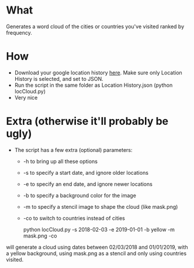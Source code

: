 # What

Generates a word cloud of the cities or countries you've visited ranked by frequency.

# How

- Download your google location history [here](https://takeout.google.com/). Make sure only Location History is selected, and set to JSON.
- Run the script in the same folder as Location History.json (python locCloud.py)
- Very nice

# Extra (otherwise it'll probably be ugly)

- The script has a few extra (optional) parameters:
  - -h to bring up all these options
  - -s to specify a start date, and ignore older locations
  - -e to specify an end date, and ignore newer locations
  - -b to specify a background color for the image
  - -m to specify a stencil image to shape the cloud (like mask.png)
  - -co to switch to countries instead of cities


     python locCloud.py -s 2018-02-03 -e 2019-01-01 -b yellow -m mask.png -co

will generate a cloud using dates between 02/03/2018 and 01/01/2019, with a yellow background, using mask.png as a stencil and only using countries visited.
